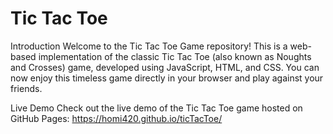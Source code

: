 # Tic Tac Toe

Introduction
Welcome to the Tic Tac Toe Game repository! This is a web-based implementation of the classic Tic Tac Toe (also known as Noughts and Crosses) game, developed using JavaScript, HTML, and CSS. You can now enjoy this timeless game directly in your browser and play against your friends.

Live Demo
Check out the live demo of the Tic Tac Toe game hosted on GitHub Pages: https://homi420.github.io/ticTacToe/
